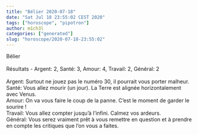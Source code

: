 ```yaml
---
title: "Bélier 2020-07-18"
date: "Sat Jul 18 23:55:02 CEST 2020"
tags: ["horoscope", "pipotron"]
author: m1ch3l
categories: ["generated"]
slug: "horoscope/2020-07-18-23:55:02"
---
```


Bélier<br>
<br>
Résultats - Argent: 2, Santé: 3, Amour: 4, Travail: 2, Général: 2<br>
<br>
Argent:  Surtout ne jouez pas le numéro 30, il pourrait vous porter malheur. <br>
Santé:   Vous allez mourir (un jour). La Terre est alignée horizontalement avec Venus.<br>
Amour:   On va vous faire le coup de la panne. C’est le moment de garder le sourire !<br>
Travail: Vous allez compter jusqu’à l’infini. Calmez vos ardeurs.<br>
Général: Vous serez vraiment prêt à vous remettre en question et à prendre en compte les critiques que l’on vous a faites.<br>
